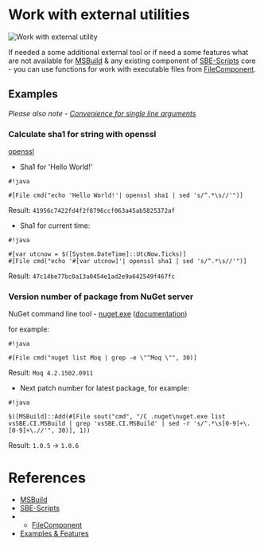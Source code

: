 # Work with external utilities

![Work with external utility](https://bytebucket.org/3F/vssolutionbuildevent/wiki/Resources/examples/ext_utility.png)

If needed a some additional external tool or if need a some features what are not available for [MSBuild](../Scripts_&_Commands/MSBuild) & any existing component of [SBE-Scripts](../Scripts_&_Commands/SBE-Scripts) core - you can use functions for work with executable files from [FileComponent](../Scripts_&_Commands/SBE-Scripts/Components/FileComponent).

## Examples

*Please also note - [Convenience for single line arguments](Strings)*

### Calculate sha1 for string with openssl

[openssl](https://www.openssl.org/docs/apps/openssl.html)

* Sha1 for 'Hello World!'
```
#!java

#[File cmd("echo 'Hello World!'| openssl sha1 | sed 's/^.*\s//'")]
```
Result: `41956c7422fd4f2f8796ccf063a45ab5825372af`

* Sha1 for current time:

```
#!java

#[var utcnow = $([System.DateTime]::UtcNow.Ticks)]
#[File cmd("echo '#[var utcnow]'| openssl sha1 | sed 's/^.*\s//'")]
```
Result: `47c14be77bc0a13a0454e1ad2e9a642549f467fc`


### Version number of package from NuGet server

NuGet command line tool - [nuget.exe](https://www.nuget.org/nuget.exe) ([documentation](http://docs.nuget.org/Consume/Command-Line-Reference))

for example:
```
#!java

#[File cmd("nuget list Moq | grep -e \"^Moq \"", 30)]
```
Result: `Moq 4.2.1502.0911`

* Next patch number for latest package, for example:
```
#!java

$([MSBuild]::Add(#[File sout("cmd", "/C .nuget\nuget.exe list vsSBE.CI.MSBuild | grep 'vsSBE.CI.MSBuild' | sed -r 's/^.*\s[0-9]+\.[0-9]+\.//'", 30)], 1))
```
Result: `1.0.5` -> `1.0.6`

# References

* [MSBuild](../Scripts_&_Commands/MSBuild)
* [SBE-Scripts](../Scripts_&_Commands/SBE-Scripts)
* * [FileComponent](../Scripts_&_Commands/SBE-Scripts/Components/FileComponent)
* [Examples & Features](../Examples)

